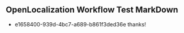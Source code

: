 ## OpenLocalization Workflow Test MarkDown
* e1658400-939d-4bc7-a689-b861f3ded36e 
thanks!<!--HONumber=Mar16_HO3-->
